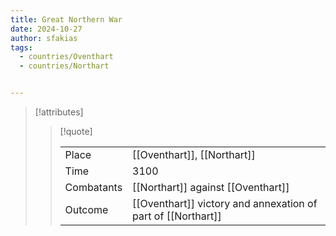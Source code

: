 ```yaml
---
title: Great Northern War
date: 2024-10-27
author: sfakias
tags:
  - countries/Oventhart
  - countries/Northart


---
```

> [!attributes]
> 
> > [!quote]
> >
> > | | |
> > | --- | --- |
> > | Place | [[Oventhart]], [[Northart]] |
> > | Time | 3100 |
> > | Combatants | [[Northart]] against [[Oventhart]] |
> > | Outcome | [[Oventhart]] victory and annexation of part of [[Northart]] |

